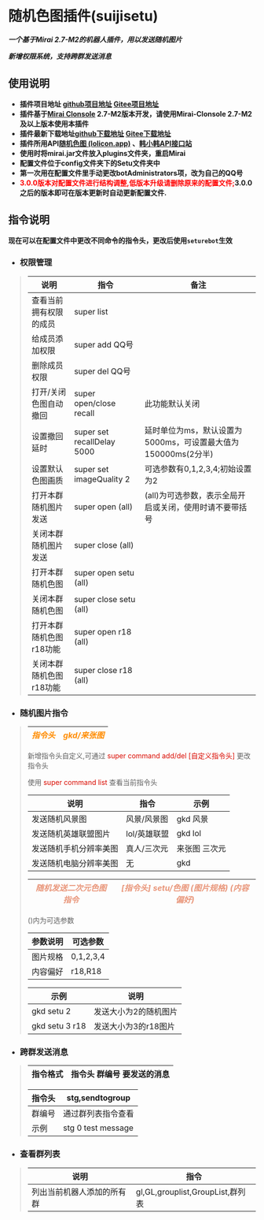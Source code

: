 # 随机色图插件(suijisetu)

***一个基于Mirai 2.7-M2的机器人插件，用以发送随机图片***

***新增权限系统，支持跨群发送消息***

## 使用说明

* **插件项目地址 [github项目地址](https://github.com/Ycituss/suijisetu)  [Gitee项目地址](https://gitee.com/ycycycc123/suijisetu)**
* **插件基于[Mirai Clonsole](https://github.com/mamoe/mirai-clonsole) 2.7-M2版本开发，请使用Mirai-Clonsole 2.7-M2及以上版本使用本插件**
* **插件最新下载地址[github下载地址](https://github.com/Ycituss/suijisetu/releases)     [Gitee下载地址](https://gitee.com/ycycycc123/suijisetu/releases/1.0.0)**
* **插件所用API[随机色图 (lolicon.app)](https://api.lolicon.app/#/setu) 、[韩小韩API接口站](https://api.vvhan.com/)**
* **使用时将mirai.jar文件放入plugins文件夹，重启Mirai**
* **配置文件位于config文件夹下的Setu文件夹中**
* **第一次用在配置文件里手动更改botAdministrators项，改为自己的QQ号**
* **<font color=red>3.0.0版本对配置文件进行结构调整,低版本升级请删除原来的配置文件;</font>3.0.0之后的版本即可在版本更新时自动更新配置文件.**

## 指令说明

**现在可以在配置文件中更改不同命令的指令头，更改后使用`seturebot`生效**

- ### **权限管理**
>说明|指令|备注
>---|---|---
> 查看当前拥有权限的成员|super list|
> 给成员添加权限|super add QQ号|
> 删除成员权限|super del QQ号|
> 打开/关闭色图自动撤回|super open/close recall|此功能默认关闭
> 设置撤回延时|super set recallDelay 5000|延时单位为ms，默认设置为5000ms，可设置最大值为150000ms(2分半) 
> 设置默认色图画质|super set imageQuality 2|可选参数有0,1,2,3,4;初始设置为2
> 打开本群随机图片发送|super open (all)|(all)为可选参数，表示全局开启或关闭，使用时请不要带括号
> 关闭本群随机图片发送|super close (all)
> 打开本群随机色图|super open setu (all)
> 关闭本群随机色图|super close setu (all)
> 打开本群随机色图r18功能|super open r18 (all)|
> 关闭本群随机色图r18功能|super close r18 (all)

- ### **随机图片指令**
><font color=Darkorange>*指令头*</font>|<font color=Darkorange>*gkd/来张图*</font>
> ---|---
> 
> 新增指令头自定义,可通过
> <font color=Darkblu>super  command  add/del  [自定义指令头]</font>
> 更改指令头
> 
> 使用
> <font color=Darkblu>super  command  list</font>
> 查看当前指令头
> 
>说明|指令|示例
> ---|---|---
> 发送随机风景图|风景/风景图|gkd 风景
> 发送随机英雄联盟图片|lol/英雄联盟|gkd lol
> 发送随机手机分辨率美图|真人/三次元|来张图 三次元
> 发送随机电脑分辨率美图|无|gkd
> 
> <font color=DarkSalmon>*随机发送二次元色图指令*</font>|<font color=DarkSalmon>*[指令头] setu/色图 (图片规格) (内容偏好)*</font>
> ---|---
> 
> ()内为可选参数
> 
> 参数说明|可选参数|
> ---|---
> 图片规格|0,1,2,3,4
> 内容偏好|r18,R18
> 
> 示例|说明
> ---|---
> gkd setu 2|发送大小为2的随机图片
> gkd setu 3 r18|发送大小为3的r18图片

- ### **跨群发送消息**
>指令格式|指令头 群编号 要发送的消息
> ---|---
> 
> 指令头|stg,sendtogroup
> ---|---
> 群编号|通过群列表指令查看
> 示例|stg 0 test message

- ### **查看群列表**
>说明|指令
>---|---
> 列出当前机器人添加的所有群|gl,GL,grouplist,GroupList,群列表